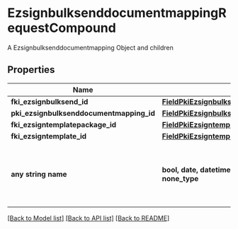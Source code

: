 # EzsignbulksenddocumentmappingRequestCompound

A Ezsignbulksenddocumentmapping Object and children

## Properties
Name | Type | Description | Notes
------------ | ------------- | ------------- | -------------
**fki_ezsignbulksend_id** | [**FieldPkiEzsignbulksendID**](FieldPkiEzsignbulksendID.md) |  | 
**pki_ezsignbulksenddocumentmapping_id** | [**FieldPkiEzsignbulksenddocumentmappingID**](FieldPkiEzsignbulksenddocumentmappingID.md) |  | [optional] 
**fki_ezsigntemplatepackage_id** | [**FieldPkiEzsigntemplatepackageID**](FieldPkiEzsigntemplatepackageID.md) |  | [optional] 
**fki_ezsigntemplate_id** | [**FieldPkiEzsigntemplateID**](FieldPkiEzsigntemplateID.md) |  | [optional] 
**any string name** | **bool, date, datetime, dict, float, int, list, str, none_type** | any string name can be used but the value must be the correct type | [optional]

[[Back to Model list]](../README.md#documentation-for-models) [[Back to API list]](../README.md#documentation-for-api-endpoints) [[Back to README]](../README.md)


